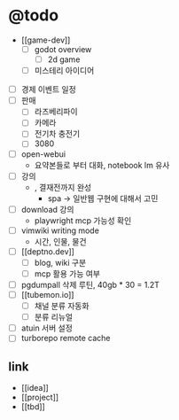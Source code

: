 # @todo
- [[game-dev]]
  - [ ] godot overview
    - [ ] 2d game
  - [ ] 미스테리 아이디어
- [ ] 경제 이벤트 일정
- [ ] 판매
  - [ ] 라즈베리파이
  - [ ] 카메라
  - [ ] 전기차 충전기
  - [ ] 3080
- [ ] open-webui
  - 요약본들로 부터 대화, notebook lm 유사
- [ ] 강의
  - , 결재전까지 완성
    - spa -> 일반웹 구현에 대해서 고민
- [ ] download 강의
  - playwright mcp 가능성 확인
- [ ] vimwiki writing mode
  - 시간, 인물, 물건
- [ ] [[deptno.dev]]
  - [ ] blog, wiki 구분
  - [ ] mcp 활용 가능 여부
- [ ] pgdumpall 삭제 루틴, 40gb * 30 = 1.2T
- [ ] [[tubemon.io]]
  - [ ] 채널 분류 자동화
  - [ ] 분류 리뉴얼
- [ ] atuin 서버 설정
- [ ] turborepo remote cache

## link 
- [[idea]]
- [[project]]
- [[tbd]]
